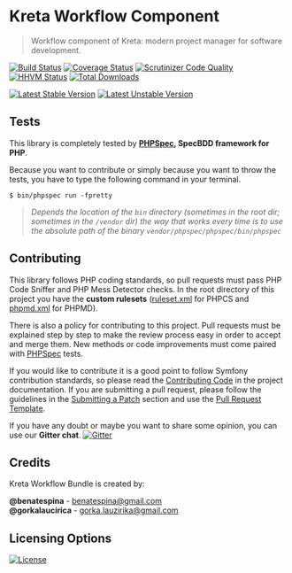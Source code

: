 # Kreta Workflow Component
> Workflow component of Kreta: modern project manager for software development.

[![Build Status](https://travis-ci.org/kreta-io/Workflow.svg?branch=master)](https://travis-ci.org/kreta-io/Workflow)
[![Coverage Status](https://img.shields.io/coveralls/kreta-io/Workflow.svg)](https://coveralls.io/r/kreta-io/Workflow)
[![Scrutinizer Code Quality](https://scrutinizer-ci.com/g/kreta-io/Workflow/badges/quality-score.png?b=master)](https://scrutinizer-ci.com/g/kreta-io/Workflow/?branch=master)
[![HHVM Status](http://hhvm.h4cc.de/badge/kreta/workflow.svg)](http://hhvm.h4cc.de/package/kreta/workflow)
[![Total Downloads](https://poser.pugx.org/kreta/workflow/downloads.svg)](https://packagist.org/packages/kreta/workflow)

[![Latest Stable Version](https://poser.pugx.org/kreta/workflow/v/stable.svg)](https://packagist.org/packages/kreta/workflow)
[![Latest Unstable Version](https://poser.pugx.org/kreta/workflow/v/unstable.svg)](https://packagist.org/packages/kreta/workflow)

Tests
-----

This library is completely tested by **[PHPSpec][1], SpecBDD framework for PHP**.

Because you want to contribute or simply because you want to throw the tests, you have to type the following command
in your terminal.

    $ bin/phpspec run -fpretty

>*Depends the location of the `bin` directory (sometimes in the root dir; sometimes in the `/vendor` dir) the way that
works every time is to use the absolute path of the binary `vendor/phpspec/phpspec/bin/phpspec`*

Contributing
------------

This library follows PHP coding standards, so pull requests must pass PHP Code Sniffer and PHP Mess Detector
checks. In the root directory of this project you have the **custom rulesets** ([ruleset.xml]() for PHPCS and
[phpmd.xml]() for PHPMD).

There is also a policy for contributing to this project. Pull requests must
be explained step by step to make the review process easy in order to
accept and merge them. New methods or code improvements must come paired with [PHPSpec][1] tests.

If you would like to contribute it is a good point to follow Symfony contribution standards,
so please read the [Contributing Code][2] in the project
documentation. If you are submitting a pull request, please follow the guidelines
in the [Submitting a Patch][3] section and use the [Pull Request Template][4].

If you have any doubt or maybe you want to share some opinion, you can use our **Gitter chat**.
[![Gitter](https://badges.gitter.im/Join%20Chat.svg)](https://gitter.im/kreta-io/kreta?utm_source=badge&utm_medium=badge&utm_campaign=pr-badge&utm_content=badge)

[1]: http://www.phpspec.net/
[2]: http://symfony.com/doc/current/contributing/code/index.html
[3]: http://symfony.com/doc/current/contributing/code/patches.html#check-list
[4]: http://symfony.com/doc/current/contributing/code/patches.html#make-a-pull-request

Credits
-------
Kreta Workflow Bundle is created by:
>
**@benatespina** - [benatespina@gmail.com](mailto:benatespina@gmail.com)<br/>
**@gorkalaucirica** - [gorka.lauzirika@gmail.com](mailto:gorka.lauzirika@gmail.com)

Licensing Options
-----------------
[![License](https://poser.pugx.org/kreta/workflow/license.svg)](https://github.com/kreta-io/kreta/blob/master/LICENSE)
